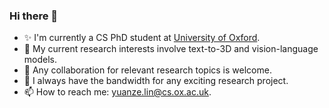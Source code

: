 ### Hi there 👋

- ✨ I'm currently a CS PhD student at [University of Oxford](https://www.ox.ac.uk/).
- 🔭 My current research interests involve text-to-3D and vision-language models.
- 🌱 Any collaboration for relevant research topics is welcome.
- 👯 I always have the bandwidth for any exciting research project.
- 📫 How to reach me: yuanze.lin@cs.ox.ac.uk.
